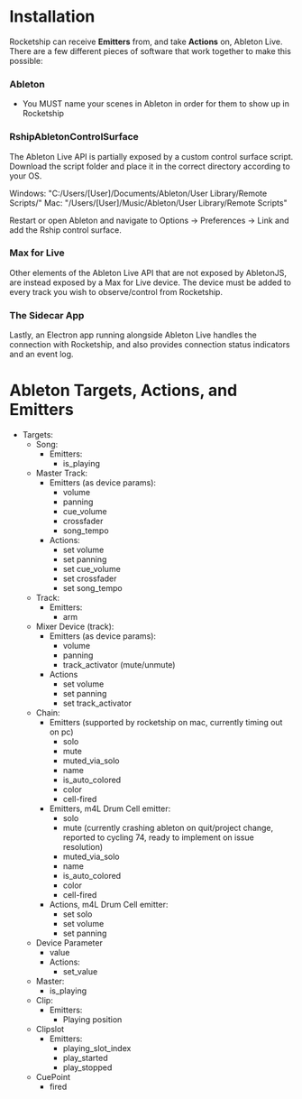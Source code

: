 # Installation

Rocketship can receive **Emitters** from, and take **Actions** on, Ableton Live. There are a few different pieces of software that work together to make this possible:

### Ableton

- You MUST name your scenes in Ableton in order for them to show up in Rocketship

### RshipAbletonControlSurface

The Ableton Live API is partially exposed by a custom control surface script. Download the script folder and place it in the correct directory according to your OS.

Windows: "C:/Users/[User]/Documents/Ableton/User Library/Remote Scripts/"
Mac: "/Users/[User]/Music/Ableton/User Library/Remote Scripts"

Restart or open Ableton and navigate to Options -> Preferences -> Link and add the Rship control surface.

### Max for Live

Other elements of the Ableton Live API that are not exposed by AbletonJS, are instead exposed by a Max for Live device. The device must be added to every track you wish to observe/control from Rocketship.

### The Sidecar App

Lastly, an Electron app running alongside Ableton Live handles the connection with Rocketship, and also provides connection status indicators and an event log.

# Ableton Targets, Actions, and Emitters

- Targets:
	- Song:
		- Emitters:
			- is_playing
	- Master Track:
		- Emitters (as device params):
			- volume
			- panning
			- cue_volume
			- crossfader
			- song_tempo
		- Actions:
			- set volume
			- set panning
			- set cue_volume
			- set crossfader
			- set song_tempo
	- Track:
		- Emitters:
			- arm
	- Mixer Device (track):
		- Emitters (as device params):
			- volume
			- panning
			- track_activator (mute/unmute)
		- Actions
			- set volume
			- set panning
			- set track_activator
	- Chain:
		- Emitters (supported by rocketship on mac, currently timing out on pc)
			- solo
			- mute
			- muted_via_solo
			- name
			- is_auto_colored
			- color
			- cell-fired​
		- Emitters, m4L Drum Cell emitter:
			- solo
			- mute (currently crashing ableton on quit/project change, reported to cycling 74, ready to implement on issue resolution)
			- muted_via_solo
			- name
			- is_auto_colored
			- color
			- cell-fired
		- Actions, m4L Drum Cell emitter:
			- set solo
			- set volume
			- set panning
	- Device Parameter
		- value
		- Actions:
			- set_value
	- Master:
		- is_playing
	- Clip:
		- Emitters:
			- Playing position 
	- Clipslot
		- Emitters:
			- playing_slot_index
			- play_started
			- play_stopped
	- CuePoint
		- fired
